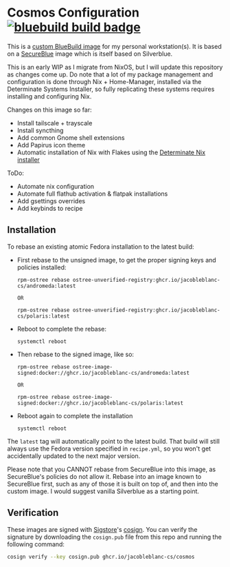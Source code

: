 # Cosmos Configuration &nbsp; [![bluebuild build badge](https://github.com/jacobleblanc-cs/cosmos/actions/workflows/build.yml/badge.svg)](https://github.com/jacobleblanc-cs/cosmos/actions/workflows/build.yml)

This is a [custom BlueBuild image](https://github.com/blue-build/template) for my personal workstation(s). It is based on a [SecureBlue](https://github.com/secureblue/secureblue) image which is itself based on Silverblue.

This is an early WIP as I migrate from NixOS, but I will update this repository as changes come up. Do note that a lot of my package management and configuration is done through Nix + Home-Manager, installed via the Determinate Systems Installer, so fully replicating these systems requires installing and configuring Nix.

Changes on this image so far:
 - Install tailscale + trayscale
 - Install syncthing
 - Add common Gnome shell extensions
 - Add Papirus icon theme
 - Automatic installation of Nix with Flakes using the [Determinate Nix installer](https://github.com/DeterminateSystems/nix-installer)

ToDo:
 - Automate nix configuration
 - Automate full flathub activation & flatpak installations
 - Add gsettings overrides
 - Add keybinds to recipe


## Installation


To rebase an existing atomic Fedora installation to the latest build:

- First rebase to the unsigned image, to get the proper signing keys and policies installed:
  ```
  rpm-ostree rebase ostree-unverified-registry:ghcr.io/jacobleblanc-cs/andromeda:latest

  OR

  rpm-ostree rebase ostree-unverified-registry:ghcr.io/jacobleblanc-cs/polaris:latest
  ```
- Reboot to complete the rebase:
  ```
  systemctl reboot
  ```
- Then rebase to the signed image, like so:
  ```
  rpm-ostree rebase ostree-image-signed:docker://ghcr.io/jacobleblanc-cs/andromeda:latest

  OR

  rpm-ostree rebase ostree-image-signed:docker://ghcr.io/jacobleblanc-cs/polaris:latest
  ```
- Reboot again to complete the installation
  ```
  systemctl reboot
  ```

The `latest` tag will automatically point to the latest build. That build will still always use the Fedora version specified in `recipe.yml`, so you won't get accidentally updated to the next major version.

Please note that you CANNOT rebase from SecureBlue into this image, as SecureBlue's policies do not allow it. Rebase into an image known to SecureBlue first, such as any of those it is built on top of, and then into the custom image. I would suggest vanilla Silverblue as a starting point.


## Verification

These images are signed with [Sigstore](https://www.sigstore.dev/)'s [cosign](https://github.com/sigstore/cosign). You can verify the signature by downloading the `cosign.pub` file from this repo and running the following command:

```bash
cosign verify --key cosign.pub ghcr.io/jacobleblanc-cs/cosmos
```
